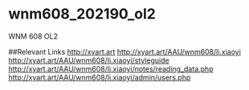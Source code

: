 # wnm608_202190_ol2
WNM 608 OL2

##Relevant Links
http://xyart.art
http://xyart.art/AAU/wnm608/li.xiaoyi
http://xyart.art/AAU/wnm608/li.xiaoyi/styleguide
http://xyart.art/AAU/wnm608/li.xiaoyi/notes/reading_data.php
http://xyart.art/AAU/wnm608/li.xiaoyi/admin/users.php